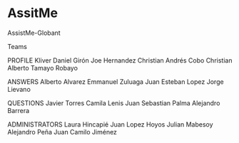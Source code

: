 # AssitMe
AssistMe-Globant

Teams

PROFILE
Kliver Daniel Girón
Joe Hernandez
Christian Andrés Cobo
Christian Alberto Tamayo Robayo

ANSWERS
Alberto Alvarez
Emmanuel Zuluaga
Juan Esteban Lopez
Jorge Lievano

QUESTIONS
Javier Torres
Camila Lenis
Juan Sebastian Palma
Alejandro Barrera

ADMINISTRATORS
Laura Hincapié
Juan Lopez Hoyos
Julian Mabesoy
Alejandro Peña
Juan Camilo Jiménez

